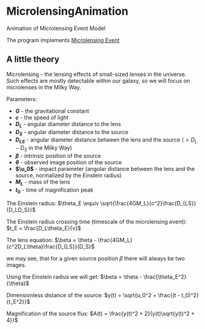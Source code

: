 # MicrolensingAnimation
Animation of Microlensing Event Model

The program implements [Microlensing Event](https://science.nasa.gov/mission/roman-space-telescope/microlensing/)

## A little theory
Microlensing - the lensing effects of small-sized lenses in the universe. Such effects are mostly detectable within our galaxy, so we will focus on microlenses in the Milky Way.

Parameters: 
- **$G$** - the gravitational constant
- **$c$** - the speed of light
- **$D_L$** - angular diameter distance to the lens
- **$D_S$** - angular diameter distance to the source
- **$D_{LS}$** - angular diameter distance between the lens and the source ($= D_L - D_S$ in the Milky Way)
- **$\beta$** - intrinsic position of the source
- **$\theta$** - observed image position of the source
- **$\u_0$** - impact parameter (angular distance between the lens and the source, normalized by the Einstein radius)
- **$M_L$** - mass of the lens
- **$t_0$** - time of magnification peak

The Einstein radius: $\theta_E \equiv \sqrt{\frac{4GM_L}{c^2}\frac{D_{LS}}{D_LD_S}}$

The Einstein radius crossing time (timescale of the microlensing event): $t_E = \frac{D_L\theta_E}{v}$

The lens equation: $\beta = \theta - \frac{4GM_L}{c^2D_L\theta}\frac{D_{LS}}{D_S}$

we may see, that for a given source position $\beta$ there will always be two images.

Using the Einstein radius we will get: $\beta = \theta - \frac{\theta_E^2}{\theta}$

Dimensionless distance of the source: $y(t) = \sqrt{u_0^2 + \frac{(t - t_0)^2}{t_E^2}}$

Magnification of the source flux: $A(t) = \frac{y(t)^2 + 2}{y(t)\sqrt{y(t)^2 + 4}}$
